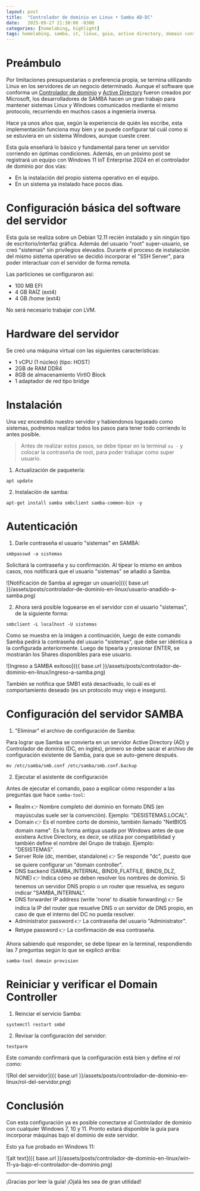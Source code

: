 ```yaml
---
layout: post
title:  "Controlador de dominio en Linux • Samba AD-DC"
date:   2025-09-27 21:30:00 -0300
categories: [homelabing, highlight]
tags: homelabing, samba, it, linux, guia, active directory, domain controller, linux, samba-ad-dc
---
```


# Preámbulo

Por limitaciones presupuestarias o preferencia propia, se termina utilizando Linux en los servidores de un negocio determinado. Aunque el software que conforma un [Controlador de dominio](https://es.wikipedia.org/wiki/Controlador_de_dominio) y [Active Directory](https://es.wikipedia.org/wiki/Active_Directory) fueron creados por Microsoft, los desarrolladores de SAMBA hacen un gran trabajo para mantener sistemas Linux y Windows comunicados mediante el mismo protocolo, recurriendo en muchos casos a ingeniería inversa.

Hace ya unos años que, según la experiencia de quién les escribe, esta implementación funciona muy bien y se puede configurar tal cuál como si se estuviera en un sistema Windows, aunque cueste creer.

Esta guía enseñará lo básico y fundamental para tener un servidor corriendo en óptimas condiciones. Además, en un próximo post se registrará un equipo con Windows 11 IoT Enterprise 2024 en el controlador de dominio por dos vías:
- En la instalación del propio sistema operativo en el equipo.
- En un sistema ya instalado hace pocos días.

# Configuración básica del software del servidor

Esta guía se realiza sobre un Debian 12.11 recién instalado y sin ningún tipo de escritorio/interfaz gráfica. 
Además del usuario "root" super-usuario, se creó "sistemas" sin privilegios elevados.
Durante el proceso de instalación del mismo sistema operativo se decidió incorporar el "SSH Server", para poder interactuar con el servidor de forma remota.

Las particiones se configuraron así:
- 100 MB EFI
- 4 GB RAÍZ (ext4)
- 4 GB /home (ext4)

No será necesario trabajar con LVM.

# Hardware del servidor

Se creó una máquina virtual con las siguientes características:
- 1 vCPU (1 núcleo) (tipo: HOST)
- 2GB de RAM DDR4
- 8GB de almacenamiento VirtIO Block
- 1 adaptador de red tipo bridge

# Instalación

Una vez encendido nuestro servidor y habiendonos logueado como sistemas, podremos realizar todos los pasos para tener todo corriendo lo antes posible.

> Antes de realizar estos pasos, se debe tipear en la terminal `su -` y colocar la contraseña de root, para poder trabajar como super usuario.

1. Actualización de paquetería:

```
apt update
```

2. Instalación de samba:

```
apt-get install samba smbclient samba-common-bin -y
```

# Autenticación

1. Darle contraseña el usuario "sistemas" en SAMBA:

```
smbpasswd -a sistemas
```

Solicitará la contraseña y su confirmación. Al tipear lo mismo en ambos casos, nos notificará que el usuario "sistemas" se añadió a Samba.

![Notificación de Samba al agregar un usuario]({{ base.url }}/assets/posts/controlador-de-dominio-en-linux/usuario-anadido-a-samba.png)

2. Ahora será posible loguearse en el servidor con el usuario "sistemas", de la siguiente forma:

```
smbclient -L localhost -U sistemas
```

Como se muestra en la imágen a continuación, luego de este comando Samba pedirá la contraseña del usuario "sistemas", que debe ser idéntica a la configurada anteriormente. Luego de tipearla y presionar ENTER, se mostrarán los Shares disponibles para ese usuario.

![Ingreso a SAMBA exitoso]({{ base.url }}/assets/posts/controlador-de-dominio-en-linux/ingreso-a-samba.png)

También se notifica que SMB1 está desactivado, lo cuál es el comportamiento deseado (es un protocolo muy viejo e inseguro).

# Configuración del servidor SAMBA

1. "Eliminar" el archivo de configuración de Samba:

Para lograr que Samba se convierta en un servidor Active Directory (AD) y Controlador de dominio (DC, en inglés), primero se debe sacar el archivo de configuración existente de Samba, para que se auto-genere después. 

```
mv /etc/samba/smb.conf /etc/samba/smb.conf.backup
```

2. Ejecutar el asistente de configuración

Antes de ejecutar el comando, paso a explicar cómo responder a las preguntas que hace `samba-tool`:

- Realm 👉 Nombre completo del dominio en formato DNS (en mayúsculas suele ser la convención). Ejemplo: "DESISTEMAS.LOCAL".
- Domain 👉 Es el nombre corto de dominio, también llamado "NetBIOS domain name". Es la forma antigua usada por Windows antes de que existiera Active Directory, es decir, se utiliza por compatibilidad y también define el nombre del Grupo de trabajo. Ejemplo: "DESISTEMAS".
- Server Role (dc, member, standalone) 👉 Se responde "dc", puesto que se quiere configurar un "domain controller".
- DNS backend (SAMBA_INTERNAL, BIND9_FLATFILE, BIND9_DLZ, NONE) 👉 Indica cómo se deben resolver los nombres de dominio. Si tenemos un servidor DNS propio o un router que resuelva, es seguro indicar "SAMBA_INTERNAL".
- DNS forwarder IP address (write 'none' to disable forwarding) 👉 Se indica la IP del router que resuelve DNS o un servidor de DNS propio, en caso de que el interno del DC no pueda resolver.
- Administrator password 👉 La contraseña del usuario "Administrator".
- Retype password 👉 La confirmación de esa contraseña.

Ahora sabiendo qué responder, se debe tipear en la terminal, respondiendo las 7 preguntas según lo que se explicó arriba:

```
samba-tool domain provision
```

# Reiniciar y verificar el Domain Controller

1. Reinciar el servicio Samba:

```
systemctl restart smbd
```

2. Revisar la configuración del servidor:

```
testparm
```

Este comando confirmará que la configuración está bien y define el rol como:

![Rol del servidor]({{ base.url }}/assets/posts/controlador-de-dominio-en-linux/rol-del-servidor.png)

# Conclusión

Con esta configuración ya es posible conectarse al Controlador de dominio con cualquier Windows 7, 10 y 11. Pronto estará disponible la guía para incorporar máquinas bajo el dominio de este servidor.

Esto ya fue probado en Windows 11:

![alt text]({{ base.url }}/assets/posts/controlador-de-dominio-en-linux/win-11-ya-bajo-el-controlador-de-dominio.png)

---

¡Gracias por leer la guía! ¡Ojalá les sea de gran utilidad!